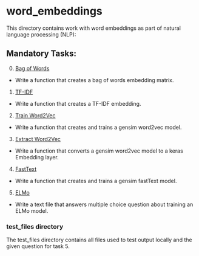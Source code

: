 # word_embeddings
This directory contains work with word embeddings as part of natural language processing (NLP):

## Mandatory Tasks:
0. [Bag of Words](/supervised_learning/word_embeddings/0-bag_of_words.py)
* Write a function that creates a bag of words embedding matrix.
1. [TF-IDF](/supervised_learning/word_embeddings/1-tf_idf.py)
* Write a function that creates a TF-IDF embedding.
2. [Train Word2Vec](/supervised_learning/word_embeddings/2-word2vec.py)
* Write a function that creates and trains a gensim word2vec model.
3. [Extract Word2Vec](/supervised_learning/word_embeddings/3-gensim_to_keras.py)
* Write a function that converts a gensim word2vec model to a keras Embedding layer.
4. [FastText](/supervised_learning/word_embeddings/4-fasttext.py)
* Write a function that creates and trains a gensim fastText model.
5. [ELMo](/supervised_learning/word_embeddings/5-elmo.py)
* Write a text file that answers multiple choice question about training an ELMo model.

### test_files directory
The test_files directory contains all files used to test output locally and the given question for task 5.
